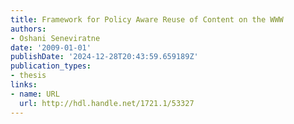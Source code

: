 ```yaml
---
title: Framework for Policy Aware Reuse of Content on the WWW
authors:
- Oshani Seneviratne
date: '2009-01-01'
publishDate: '2024-12-28T20:43:59.659189Z'
publication_types:
- thesis
links:
- name: URL
  url: http://hdl.handle.net/1721.1/53327
---
```

